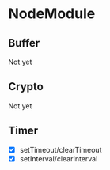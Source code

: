 # NodeModule
## Buffer
Not yet

## Crypto
Not yet

## Timer
- [x] setTimeout/clearTimeout
- [x] setInterval/clearInterval